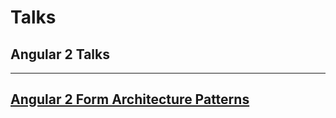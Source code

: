 # Talks

## Angular 2 Talks

---

## [Angular 2 Form Architecture Patterns](Anuglar2/forms/angular-2-forms.md)
